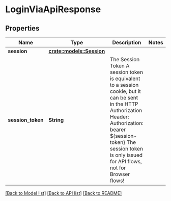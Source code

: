 # LoginViaApiResponse

## Properties

Name | Type | Description | Notes
------------ | ------------- | ------------- | -------------
**session** | [**crate::models::Session**](session.md) |  | 
**session_token** | **String** | The Session Token  A session token is equivalent to a session cookie, but it can be sent in the HTTP Authorization Header:  Authorization: bearer ${session-token}  The session token is only issued for API flows, not for Browser flows! | 

[[Back to Model list]](../README.md#documentation-for-models) [[Back to API list]](../README.md#documentation-for-api-endpoints) [[Back to README]](../README.md)


